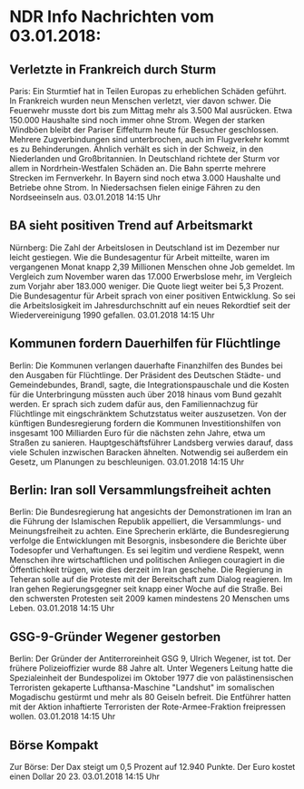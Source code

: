 # NDR Info Nachrichten vom 03.01.2018:


## Verletzte in Frankreich durch Sturm
Paris: Ein Sturmtief hat in Teilen Europas zu erheblichen Schäden geführt. In Frankreich wurden neun Menschen verletzt, vier davon schwer. Die Feuerwehr musste dort bis zum Mittag mehr als 3.500 Mal ausrücken. Etwa 150.000 Haushalte sind noch immer ohne Strom. Wegen der starken Windböen bleibt der Pariser Eiffelturm heute für Besucher geschlossen. Mehrere Zugverbindungen sind unterbrochen, auch im Flugverkehr kommt es zu Behinderungen. Ähnlich verhält es sich in der Schweiz, in den Niederlanden und Großbritannien. In Deutschland richtete der Sturm vor allem in Nordrhein-Westfalen Schäden an. Die Bahn sperrte mehrere Strecken im Fernverkehr. In Bayern sind noch etwa 3.000 Haushalte und Betriebe ohne Strom. In Niedersachsen fielen einige Fähren zu den Nordseeinseln aus. 03.01.2018 14:15 Uhr 

## BA sieht positiven Trend auf Arbeitsmarkt
Nürnberg:      Die Zahl der Arbeitslosen in Deutschland ist im Dezember nur leicht gestiegen. Wie die Bundesagentur für Arbeit mitteilte, waren im vergangenen Monat knapp 2,39 Millionen Menschen ohne Job gemeldet. Im Vergleich zum November waren das 17.000 Erwerbslose mehr, im Vergleich zum Vorjahr aber 183.000 weniger. Die Quote liegt weiter bei 5,3 Prozent. Die Bundesagentur für Arbeit sprach von einer positiven Entwicklung. So sei die Arbeitslosigkeit im Jahresdurchschnitt auf ein neues Rekordtief seit der Wiedervereinigung 1990 gefallen. 03.01.2018 14:15 Uhr 

## Kommunen fordern Dauerhilfen für Flüchtlinge
Berlin: Die Kommunen verlangen dauerhafte Finanzhilfen des Bundes bei den Ausgaben für Flüchtlinge. Der Präsident des Deutschen Städte- und Gemeindebundes, Brandl, sagte, die Integrationspauschale und die Kosten für die Unterbringung müssten auch über 2018 hinaus vom Bund gezahlt werden. Er sprach sich zudem dafür aus, den Familiennachzug für Flüchtlinge mit eingschränktem Schutzstatus weiter auszusetzen. Von der künftigen Bundesregierung fordern die Kommunen Investitionshilfen von insgesamt 100 Milliarden Euro für die nächsten zehn Jahre, etwa um Straßen zu sanieren. Hauptgeschäftsführer Landsberg verwies darauf, dass viele Schulen inzwischen Baracken ähnelten. Notwendig sei außerdem ein Gesetz, um Planungen zu beschleunigen. 03.01.2018 14:15 Uhr 

## Berlin: Iran soll Versammlungsfreiheit achten
Berlin: Die Bundesregierung hat angesichts der Demonstrationen im Iran an die Führung der Islamischen Republik appelliert, die Versammlungs- und Meinungsfreiheit zu achten. Eine Sprecherin erklärte, die Bundesregierung verfolge die Entwicklungen mit Besorgnis, insbesondere die Berichte über Todesopfer und Verhaftungen. Es sei legitim und verdiene Respekt, wenn Menschen ihre wirtschaftlichen und politischen Anliegen couragiert in die Öffentlichkeit trügen, wie dies derzeit im Iran geschehe. Die Regierung in Teheran solle auf die Proteste mit der Bereitschaft zum Dialog reagieren. Im Iran gehen Regierungsgegner seit knapp einer Woche auf die Straße. Bei den schwersten Protesten seit 2009 kamen mindestens 20 Menschen ums Leben. 03.01.2018 14:15 Uhr 

## GSG-9-Gründer Wegener gestorben
Berlin: Der Gründer der Antiterroreinheit GSG 9, Ulrich Wegener, ist tot. Der frühere Polizeioffizier wurde 88 Jahre alt. Unter Wegeners Leitung hatte die Spezialeinheit der Bundespolizei im Oktober 1977 die von  palästinensischen Terroristen gekaperte Lufthansa-Maschine "Landshut" im somalischen Mogadischu gestürmt und mehr als 80 Geiseln befreit. Die Entführer hatten mit der Aktion inhaftierte Terroristen der  Rote-Armee-Fraktion freipressen wollen. 03.01.2018 14:15 Uhr 

## Börse Kompakt
Zur Börse: Der Dax steigt um 0,5 Prozent auf 12.940 Punkte. Der Euro kostet einen Dollar 20 23. 03.01.2018 14:15 Uhr 
